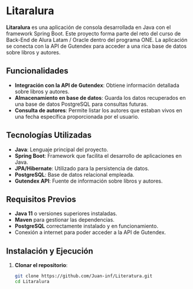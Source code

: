 # Litaralura

**Litaralura** es una aplicación de consola desarrollada en Java con el framework Spring Boot. Este proyecto forma parte del reto del curso de Back-End de Alura Latam / Oracle dentro del programa ONE. La aplicación se conecta con la API de Gutendex para acceder a una rica base de datos sobre libros y autores.

## Funcionalidades

- **Integración con la API de Gutendex**: Obtiene información detallada sobre libros y autores.
- **Almacenamiento en base de datos**: Guarda los datos recuperados en una base de datos PostgreSQL para consultas futuras.
- **Consulta de autores**: Permite listar los autores que estaban vivos en una fecha específica proporcionada por el usuario.

## Tecnologías Utilizadas

- **Java**: Lenguaje principal del proyecto.
- **Spring Boot**: Framework que facilita el desarrollo de aplicaciones en Java.
- **JPA/Hibernate**: Utilizado para la persistencia de datos.
- **PostgreSQL**: Base de datos relacional empleada.
- **Gutendex API**: Fuente de información sobre libros y autores.

## Requisitos Previos

- **Java 11** o versiones superiores instaladas.
- **Maven** para gestionar las dependencias.
- **PostgreSQL** correctamente instalado y en funcionamiento.
- Conexión a internet para poder acceder a la API de Gutendex.

## Instalación y Ejecución

1. **Clonar el repositorio**:

   ```bash
   git clone https://github.com/Juan-inf/Literatura.git
   cd Litaralura
